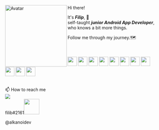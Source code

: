 <img align="left" alt="Avatar" width="200px" src="https://logodownload.org/wp-content/uploads/2015/05/android-logo-3-2.png" />
Hi there!

It's ***Filip***, :wave:  
self-taught ***junior Android App Developer***,  
who knows a bit more things.  

Follow me through my journey.:world_map:  
<br>
<br>
<p float="left">
  <img height="30" src="https://cdn.iconscout.com/icon/free/png-256/c-programming-569564.png">
  <img height="30" src="https://cdn.freebiesupply.com/logos/thumbs/2x/kotlin-1-logo.png">
  <img height="30" src="https://seeklogo.com/images/J/java-logo-7F8B35BAB3-seeklogo.com.png">
  <img height="30" src="https://upload.wikimedia.org/wikipedia/commons/thumb/6/61/HTML5_logo_and_wordmark.svg/512px-HTML5_logo_and_wordmark.svg.png">
  <img height="30" src="https://upload.wikimedia.org/wikipedia/commons/thumb/3/3d/CSS.3.svg/642px-CSS.3.svg.png">
  <img height="30" src="https://upload.wikimedia.org/wikipedia/commons/c/cb/Gradle_logo.png">
  <img height="30" src="https://upload.wikimedia.org/wikipedia/commons/thumb/9/9c/IntelliJ_IDEA_Icon.svg/1200px-IntelliJ_IDEA_Icon.svg.png">
  <img height="30" src="https://upload.wikimedia.org/wikipedia/commons/thumb/9/92/Android_Studio_Trademark.svg/1280px-Android_Studio_Trademark.svg.png">
  <img height="30" src="https://upload.wikimedia.org/wikipedia/commons/thumb/9/9a/Visual_Studio_Code_1.35_icon.svg/1200px-Visual_Studio_Code_1.35_icon.svg.png">
  <img height="30" src="https://4.bp.blogspot.com/-LiJZ5I8E7K8/XIe_GeI5glI/AAAAAAAAIuw/4Awu8j8r0P8TKBXzyxyslHEfplOlK9-6QCK4BGAYYCw/s1600/icon%2Bfigma%2Bvector.png">
  <img height="30" src="http://cdn.onlinewebfonts.com/svg/img_178343.png">
 </p>
 <br>
 📫 How to reach me
 <br>
  <a href="mailto:alkanoidev@gmail.com?"><img src="https://img.shields.io/badge/gmail-%23DD0031.svg?&style=for-the-badge&logo=gmail&logoColor=white"/></a><br>
  filib#2161<img height="50" src="https://seeklogo.com/images/D/discord-icon-new-2021-logo-09772BF096-seeklogo.com.png">
  
  
  @alkanoidev
